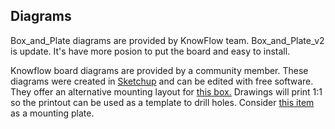 ## Diagrams
Box_and_Plate diagrams are provided by KnowFlow team.
Box_and_Plate_v2 is update.
It's have more posion to put the board and easy to install.

Knowflow board diagrams are provided by a community member. These diagrams were created in 
[Sketchup](https://www.sketchup.com/) and can be edited with free software. They offer an alternative mounting
layout for [this box.](http://cgi.ebay.com/ws/eBayISAPI.dll?ViewItemVersion&item=112434164913&view=all&tid=1783224276001)
Drawings will print 1:1 so the printout can be used as a template to drill holes. Consider 
[this item](https://www.dollartree.com/Home-Collection-Paddle-Cutting-Boards/p338120/index.pro) 
as a mounting plate.

